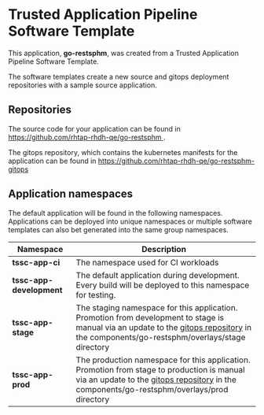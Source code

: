 # Trusted Application Pipeline Software Template

This application, **go-restsphm**, was created from a Trusted Application Pipeline Software Template.

The software templates create a new source and gitops deployment repositories with a sample source application. 

## Repositories

The source code for your application can be found in [https://github.com/rhtap-rhdh-qe/go-restsphm ](https://github.com/rhtap-rhdh-qe/go-restsphm ).
 
The gitops repository, which contains the kubernetes manifests for the application can be found in 
[https://github.com/rhtap-rhdh-qe/go-restsphm-gitops ](https://github.com/rhtap-rhdh-qe/go-restsphm-gitops ) 

## Application namespaces 

The default application will be found in the following namespaces. Applications can be deployed into unique namespaces or multiple software templates can also bet generated into the same group namespaces.  

|  Namespace   |  Description   |  
| -------- | -------- |
| **tssc-app-ci** | The namespace used for CI workloads |
| **tssc-app-development** | The default application during development. Every build will be deployed to this namespace for testing. |
| **tssc-app-stage** | The staging namespace for this application. Promotion from development to stage is manual via an update to the [gitops repository](https://github.com/rhtap-rhdh-qe/go-restsphm-gitops ) in the components/go-restsphm/overlays/stage directory |
| **tssc-app-prod** | The production namespace for this application. Promotion from stage to production is manual via an update to the [gitops repository](https://github.com/rhtap-rhdh-qe/go-restsphm-gitops ) in the components/go-restsphm/overlays/prod directory |